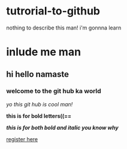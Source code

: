 # tutrorial-to-github
nothing to describe this man! i'm gonnna learn
# inlude me man
## hi hello namaste 
### welcome to the git hub ka world
*yo this git hub is cool man!* 

**this is for bold letters((==**




***this is for both bold and italic
you know why***

[register here](http://engineering.apssdc.in/register/)
